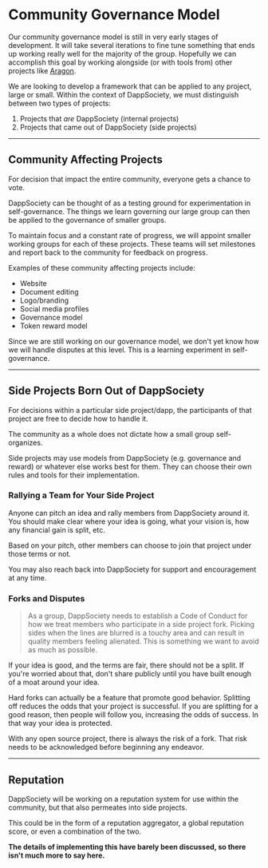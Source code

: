 # Community Governance Model

Our community governance model is still in very early stages of development. It will take several iterations to fine tune something that ends up working really well for the majority of the group. Hopefully we can accomplish this goal by working alongside (or with tools from) other projects like [Aragon](https://aragon.one/).

We are looking to develop a framework that can be applied to any project, large or small. Within the context of DappSociety, we must distinguish between two types of projects:

1. Projects that *are* DappSociety (internal projects)
2. Projects that came out of DappSociety (side projects)

---
## Community Affecting Projects

For decision that impact the entire community, everyone gets a chance to vote.

DappSociety can be thought of as a testing ground for experimentation in self-governance. The things we learn governing our large group can then be applied to the governance of smaller groups.

To maintain focus and a constant rate of progress, we will appoint smaller working groups for each of these projects. These teams will set milestones and report back to the community for feedback on progress.

Examples of these community affecting projects include:

* Website
* Document editing
* Logo/branding
* Social media profiles
* Governance model
* Token reward model

Since we are still working on our governance model, we don't yet know how we will handle disputes at this level. This is a learning experiment in self-governance.

---
## Side Projects Born Out of DappSociety

For decisions within a particular side project/dapp, the participants of that project are free to decide how to handle it.

The community as a whole does not dictate how a small group self-organizes.

Side projects may use models from DappSociety (e.g. governance and reward) or whatever else works best for them. They can choose their own rules and tools for their implementation.


### Rallying a Team for Your Side Project

Anyone can pitch an idea and rally members from DappSociety around it. You should make clear where your idea is going, what your vision is, how any financial gain is split, etc.

Based on your pitch, other members can choose to join that project under those terms or not.

You may also reach back into DappSociety for support and encouragement at any time.


### Forks and Disputes

>As a group, DappSociety needs to establish a Code of Conduct for how we treat members who participate in a side project fork. Picking sides when the lines are blurred is a touchy area and can result in quality members feeling alienated. This is something we want to avoid as much as possible.

If your idea is good, and the terms are fair, there should not be a split. If you're worried about that, don't share publicly until you have built enough of a moat around your idea.

Hard forks can actually be a feature that promote good behavior. Splitting off reduces the odds that your project is successful. If you are splitting for a good reason, then people will follow you, increasing the odds of success. In that way your idea is protected.

With any open source project, there is always the risk of a fork. That risk needs to be acknowledged before beginning any endeavor.

---
## Reputation
DappSociety will be working on a reputation system for use within the community, but that also permeates into side projects.

This could be in the form of a reputation aggregator, a global reputation score, or even a combination of the two.

**The details of implementing this have barely been discussed, so there isn't much more to say here.**
